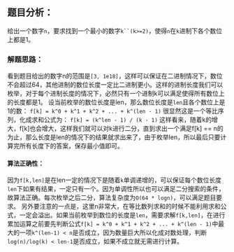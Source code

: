## 题目分析：

给出一个数字`n`，要求找到一个最小的数字`k``(k>=2)`，使得`n`在`k`进制下各个数位上都是1。

### 解题思路：

看到题目给出的数字n的范围是`[3, 1e18]`，这样可以保证在二进制情况下，数位不会超过64，其他进制的数位长度一定比二进制更小。这样的进制长度我们可以枚举，对于每个进制长度的情况下，必然只有一个进制k可以满足使得所有数位上的长度都是1。
设当前枚举的数位长度是len，那么数位长度是`len`且各个数位上是1的数：
`f[k] = k^0 + k^1 + k^2 + ... + k^(len - 1)`
很显然这是一个等比序列，化成求和公式为：
`f[k] = (k^len - 1) / (k - 1)`
这样看来，随着k的增大，f[k]也会增大，这样我们就可以对k进行二分，直到求出一个满足f[k] == n的为止，那么长度是len的情况下的结果就求出来了，由于枚举len，所以最后只要计算完所有长度下的答案，保存最小值即可。

#### 算法正确性：

因为`f[k,len]`是在len一定的情况下是随着`k`单调递增的，可以保证每个数位长度`len`下如果有结果，一定只有一个。因为单调性所以也可以满足二分搜索的条件，故算法正确。每次枚举之后二分，算法复杂度为`O(64 * logn)`，可以满足题目要求。
另外要注意的一点是，这里n非常大，在等比数列求和的时候不能利用求和公式，一定会溢出。如果当前枚举到数位的长度是`len`，需要求解`f[k,len]`，在进行累加运算之前要先判断公式`f[k] = k^0 + k^1 + k^2 + ... + k^(len - 1)`中最大的一项`k^(len-1) < n`是否成立，因为数量巨大所以化成对数处理，判断`log(n)/log(k) < len-1`是否成立，如果不成立就无需进行计算。
